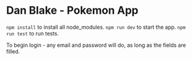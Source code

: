 # Dan Blake - Pokemon App

`npm install` to install all node_modules.
`npm run dev` to start the app.
`npm run test` to run tests.

To begin login - any email and password will do, as long as the fields are filled.